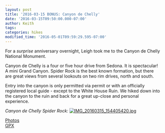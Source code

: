 ```yaml
---
layout: post
title: '2016-03-15 BONUS: Canyon de Chelly'
date: '2016-03-15T09:50:00.000-07:00'
author: Keith
tags: 
categories: hikes
modified_time: '2016-05-01T09:59:29.595-07:00'
---
```


For a *surprise* anniversary overnight, Leigh took me to the Canyon de
Chelly National Monument.

Canyon de Chelly is a four or five hour drive from Sedona. It is
spectacular! A mini Grand Canyon. Spider Rock is the best known
formation, but there are great views from several lookouts on two rim
drives, north and south.

Entry into the canyon is only permitted via permit or with an officially
registered local guide - except to the White House Ruin. We hiked down
into the canyon to the ruin and back for a great up-close and personal
experience.

*Canyon de Chelly Spider Rock:*
[![IMG_20160315_154405420.jpg](
https://lh3.googleusercontent.com/pw/ACtC-3dgPtW2-WTlOxj5jQmwpVWWuttNke-I-xjUc9DQ18hEkGqRaI9fnKUFLR40tcxCO6buFApblN0UBu2SvK_qOjspVsssNAE74AV_FhCwgKTJL6yxMyFB8US2KfQEzKVOLJgL_oV0KshVo-IApaeceZTW8g=w800-no-tmp.jpg
)](
https://lh3.googleusercontent.com/pw/ACtC-3dgPtW2-WTlOxj5jQmwpVWWuttNke-I-xjUc9DQ18hEkGqRaI9fnKUFLR40tcxCO6buFApblN0UBu2SvK_qOjspVsssNAE74AV_FhCwgKTJL6yxMyFB8US2KfQEzKVOLJgL_oV0KshVo-IApaeceZTW8g=w0-no-tmp.jpg
)

[Photos](https://goo.gl/photos/eGZAVUgq32VtQn8q7)  
[GPX](https://drive.google.com/file/d/0B05YxhE9Av-PX2hkOGxCRVllUjA/view?usp=sharing)  
  
